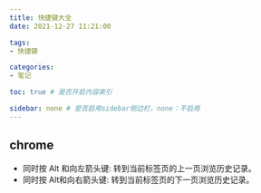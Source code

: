 ```yaml
---
title: 快捷键大全
date: 2021-12-27 11:21:00

tags:
- 快捷键

categories:
- 笔记

toc: true # 是否开启内容索引

sidebar: none # 是否启用sidebar侧边栏，none：不启用
---
```




## chrome

+ 同时按 Alt 和向左箭头键:  转到当前标签页的上一页浏览历史记录。
+ 同时按 Alt和向右箭头键:   转到当前标签页的下一页浏览历史记录。